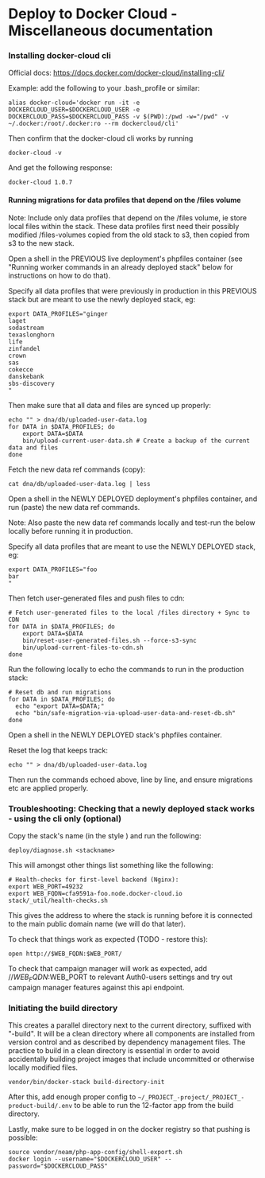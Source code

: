 Deploy to Docker Cloud - Miscellaneous documentation
=============================================

### Installing docker-cloud cli

Official docs: https://docs.docker.com/docker-cloud/installing-cli/

Example: add the following to your .bash_profile or similar:

    alias docker-cloud='docker run -it -e DOCKERCLOUD_USER=$DOCKERCLOUD_USER -e DOCKERCLOUD_PASS=$DOCKERCLOUD_PASS -v $(PWD):/pwd -w="/pwd" -v ~/.docker:/root/.docker:ro --rm dockercloud/cli'

Then confirm that the docker-cloud cli works by running

    docker-cloud -v

And get the following response:

    docker-cloud 1.0.7

#### Running migrations for data profiles that depend on the /files volume

Note: Include only data profiles that depend on the /files volume, ie store local files within the stack. These data profiles first need their possibly modified /files-volumes copied from the old stack to s3, then copied from s3 to the new stack.

Open a shell in the PREVIOUS live deployment's phpfiles container (see "Running worker commands in an already deployed stack" below for instructions on how to do that). 

Specify all data profiles that were previously in production in this PREVIOUS stack but are meant to use the newly deployed stack, eg:

```
export DATA_PROFILES="ginger
laget
sodastream
texaslonghorn
life
zinfandel
crown
sas
cokecce
danskebank
sbs-discovery
"
```

Then make sure that all data and files are synced up properly:

    echo "" > dna/db/uploaded-user-data.log
    for DATA in $DATA_PROFILES; do
        export DATA=$DATA
        bin/upload-current-user-data.sh # Create a backup of the current data and files
    done

Fetch the new data ref commands (copy):

    cat dna/db/uploaded-user-data.log | less

Open a shell in the NEWLY DEPLOYED deployment's phpfiles container, and run (paste) the new data ref commands.

Note: Also paste the new data ref commands locally and test-run the below locally before running it in production.

Specify all data profiles that are meant to use the NEWLY DEPLOYED stack, eg:

```
export DATA_PROFILES="foo
bar
"
```

Then fetch user-generated files and push files to cdn:

    # Fetch user-generated files to the local /files directory + Sync to CDN
    for DATA in $DATA_PROFILES; do
        export DATA=$DATA
        bin/reset-user-generated-files.sh --force-s3-sync
        bin/upload-current-files-to-cdn.sh
    done

Run the following locally to echo the commands to run in the production stack: 

    # Reset db and run migrations
    for DATA in $DATA_PROFILES; do
      echo "export DATA=$DATA;"
      echo "bin/safe-migration-via-upload-user-data-and-reset-db.sh"
    done
    
Open a shell in the NEWLY DEPLOYED stack's phpfiles container.

Reset the log that keeps track:

    echo "" > dna/db/uploaded-user-data.log

Then run the commands echoed above, line by line, and ensure migrations etc are applied properly. 

### Troubleshooting: Checking that a newly deployed stack works - using the cli only (optional)

Copy the stack's name (in the style <date><vhost><commitsha>) and run the following:

    deploy/diagnose.sh <stackname>

This will amongst other things list something like the following:

    # Health-checks for first-level backend (Nginx):
    export WEB_PORT=49232
    export WEB_FQDN=cfa9591a-foo.node.docker-cloud.io
    stack/_util/health-checks.sh

This gives the address to where the stack is running before it is connected to the main public domain name (we will do that later). 

To check that things work as expected (TODO - restore this):

    open http://$WEB_FQDN:$WEB_PORT/

To check that campaign manager will work as expected, add //$WEB_FQDN:$WEB_PORT to relevant Auth0-users settings and try out campaign manager features against this api endpoint.

### Initiating the build directory

This creates a parallel directory next to the current directory, suffixed with "-build". It will be a clean directory where all components are installed from version control and as described by dependency management files. The practice to build in a clean directory is essential in order to avoid accidentally building project images that include uncommitted or otherwise locally modified files. 

    vendor/bin/docker-stack build-directory-init

After this, add enough proper config to `~/_PROJECT_-project/_PROJECT_-product-build/.env` to be able to run the 12-factor app from the build directory.

Lastly, make sure to be logged in on the docker registry so that pushing is possible:

    source vendor/neam/php-app-config/shell-export.sh
    docker login --username="$DOCKERCLOUD_USER" --password="$DOCKERCLOUD_PASS"

